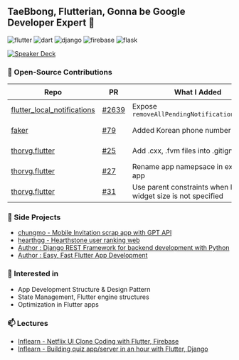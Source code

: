 ## TaeBbong, Flutterian, Gonna be Google Developer Expert 👋

![flutter](https://img.shields.io/badge/Flutter-02569B?style=flat&logo=flutter&logoColor=white) ![dart](https://img.shields.io/badge/Dart-0175C2?style=flat&logo=dart&logoColor=white) ![django](https://img.shields.io/badge/django-092E20?style=flat-square&logo=django&logoColor=white) ![firebase](https://img.shields.io/badge/Firebase-FFCA28?style=flat-square&logo=firebase&logoColor=black) ![flask](https://img.shields.io/badge/Flask-000000?style=flat-square&logo=flask&logoColor=white) 

[![Speaker Deck](https://img.shields.io/static/v1?style=for-the-badge&message=Speaker+Deck&color=009287&logo=Speaker+Deck&logoColor=FFFFFF&label=)](https://speakerdeck.com/taebbong)


### 🤝 Open-Source Contributions

| Repo | PR | What I Added | Merged&nbsp;at | ✔️ |
|------|----|--------------|---------------|:--:|
| [flutter_local_notifications](https://github.com/MaikuB/flutter_local_notifications) | [#2639](https://github.com/MaikuB/flutter_local_notifications/pull/2639) | Expose `removeAllPendingNotificationRequests` | 2025-06-22 | ✔️ |
| [faker](https://github.com/drager/faker) | [#79](https://github.com/drager/faker/pull/79) | Added Korean phone number support | 2025-07-05 | ✔️ |
| [thorvg.flutter](https://github.com/thorvg/thorvg.flutter) | [#25](https://github.com/thorvg/thorvg.flutter/pull/25) | Add .cxx, .fvm files into .gitignore | 2025-07-16 | ✔️ |
| [thorvg.flutter](https://github.com/thorvg/thorvg.flutter) | [#27](https://github.com/thorvg/thorvg.flutter/pull/27) | Rename app namepsace in example app | 2025-09-09 | ✔️ |
| [thorvg.flutter](https://github.com/thorvg/thorvg.flutter) | [#31](https://github.com/thorvg/thorvg.flutter/pull/31) | Use parent constraints when Lottie widget size is not specified | 2025-10-19 | ✔️ |


### 👯 Side Projects
- [chungmo - Mobile Invitation scrap app with GPT API](https://github.com/TaeBbong/chungmo-app)
- [hearthgg - Hearthstone user ranking web](https://github.com/TaeBbong/hearthgg)
- [Author : Django REST Framework for backend development with Python](http://www.yes24.com/Product/Goods/109337398)
- [Author : Easy, Fast Flutter App Development](http://www.yes24.com/Product/Goods/109020524)


### 🌱 Interested in
- App Development Structure & Design Pattern
- State Management, Flutter engine structures
- Optimization in Flutter apps


### 📫 Lectures
- [Inflearn - Netflix UI Clone Coding with Flutter, Firebase](https://www.inflearn.com/course/flutter-netflix-clone-app)
- [Inflearn - Building quiz app/server in an hour with Flutter, Django](https://www.inflearn.com/course/%ED%94%8C%EB%9F%AC%ED%84%B0-%EC%9E%A5%EA%B3%A0-%ED%80%B4%EC%A6%88%EC%95%B1-%EC%84%9C%EB%B2%84-%ED%92%80%EC%8A%A4%ED%83%9D)

